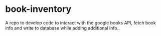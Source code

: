 # book-inventory
A repo to develop code to interact with the google books API, fetch book info and write to database while adding additional info..
